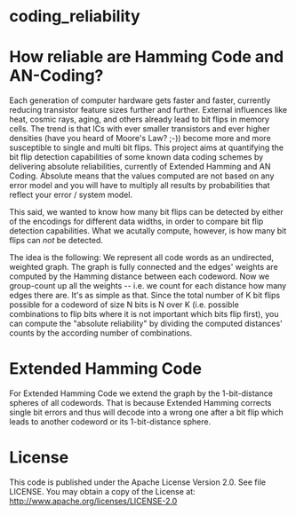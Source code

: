# coding_reliability
How reliable are Hamming Code and AN-Coding?
============================================

Each generation of computer hardware gets faster and faster, currently reducing transistor feature sizes further and further. External influences like heat, cosmic rays, aging, and others already lead to bit flips in memory cells. The trend is that ICs with ever smaller transistors and ever higher densities (have you heard of Moore's Law? ;-)) become more and more susceptible to single and multi bit flips.
This project aims at quantifying the bit flip detection capabilities of some known data coding schemes by delivering absolute reliabilities, currently of Extended Hamming and AN Coding.
Absolute means that the values computed are not based on any error model and you will have to multiply all results by probabilities that reflect your error / system model.

This said, we wanted to know how many bit flips can be detected by either of the encodings for different data widths, in order to compare bit flip detection capabilities. What we acutally compute, however, is how many bit flips can *not* be detected.

The idea is the following:
We represent all code words as an undirected, weighted graph. The graph is fully connected and the edges' weights are computed by the Hamming distance between each codeword. Now we group-count up all the weights -- i.e. we count for each distance how many edges there are. It's as simple as that. Since the total number of K bit flips possible for a codeword of size N bits is N over K (i.e. possible combinations to flip bits where it is not important which bits flip first), you can compute the "absolute reliability" by dividing the computed distances' counts by the according number of combinations.

Extended Hamming Code
=====================
For Extended Hamming Code we extend the graph by the 1-bit-distance spheres of all codewords. That is because Extended Hamming corrects single bit errors and thus will decode into a wrong one after a bit flip which leads to another codeword or its 1-bit-distance sphere.

License
=======
This code is published under the Apache License Version 2.0. See file LICENSE. You may obtain a copy of the License at:
http://www.apache.org/licenses/LICENSE-2.0